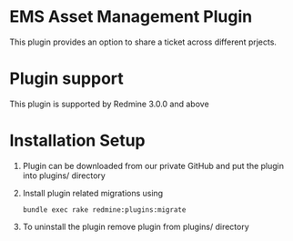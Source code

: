 # EMS Asset Management Plugin
This plugin provides an option to share a ticket across different prjects.

# Plugin support
This plugin is supported by Redmine 3.0.0 and above

# Installation Setup
1. Plugin can be downloaded from our private GitHub and put the plugin into plugins/ directory
2. Install plugin related migrations using

   ```
   bundle exec rake redmine:plugins:migrate
   ```
   
3. To uninstall the plugin remove plugin from plugins/ directory
